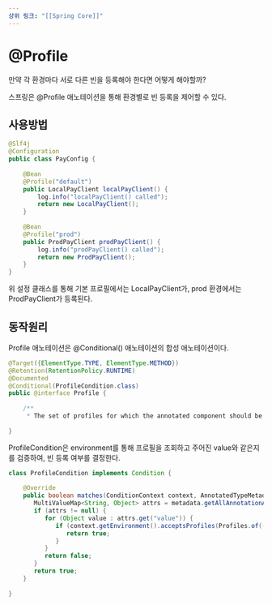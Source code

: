```yaml
---
상위 링크: "[[Spring Core]]"
---
```

# @Profile 
만약 각 환경마다 서로 다른 빈을 등록해야 한다면 어떻게 해야할까?

스프링은 @Profile 애노테이션을 통해 환경별로 빈 등록을 제어할 수 있다.

## 사용방법
```java
@Slf4j  
@Configuration  
public class PayConfig {  
  
    @Bean  
    @Profile("default")  
    public LocalPayClient localPayClient() {  
        log.info("localPayClient() called");  
        return new LocalPayClient();  
    }  
  
    @Bean  
    @Profile("prod")  
    public ProdPayClient prodPayClient() {  
        log.info("prodPayClient() called");  
        return new ProdPayClient();  
    }  
}
```
위 설정 클래스를 통해 기본 프로필에서는 LocalPayClient가, prod 환경에서는 ProdPayClient가 등록된다.

## 동작원리
Profile 애노테이션은 @Conditional() 애노테이션의 합성 애노테이션이다.
```java
@Target({ElementType.TYPE, ElementType.METHOD})  
@Retention(RetentionPolicy.RUNTIME)  
@Documented  
@Conditional(ProfileCondition.class)  
public @interface Profile {  
  
    /**  
     * The set of profiles for which the annotated component should be registered.     */    String[] value();  
  
}
```

ProfileCondition은 environment를 통해 프로필을 조회하고 주어진 value와 같은지를 검증하여, 빈 등록 여부를 결정한다.
```java
class ProfileCondition implements Condition {  
  
    @Override  
    public boolean matches(ConditionContext context, AnnotatedTypeMetadata metadata) {  
       MultiValueMap<String, Object> attrs = metadata.getAllAnnotationAttributes(Profile.class.getName());  
       if (attrs != null) {  
          for (Object value : attrs.get("value")) {  
             if (context.getEnvironment().acceptsProfiles(Profiles.of((String[]) value))) {  
                return true;  
             }  
          }  
          return false;  
       }  
       return true;  
    }  
  
}
```